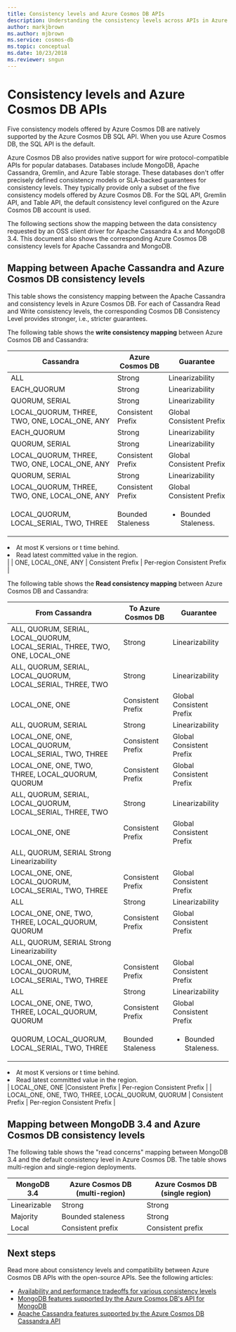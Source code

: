 ```yaml
---
title: Consistency levels and Azure Cosmos DB APIs
description: Understanding the consistency levels across APIs in Azure Cosmos DB.
author: markjbrown
ms.author: mjbrown
ms.service: cosmos-db
ms.topic: conceptual
ms.date: 10/23/2018
ms.reviewer: sngun
---
```


# Consistency levels and Azure Cosmos DB APIs

Five consistency models offered by Azure Cosmos DB are natively supported by the Azure Cosmos DB SQL API. When you use Azure Cosmos DB, the SQL API is the default. 

Azure Cosmos DB also provides native support for wire protocol-compatible APIs for popular databases. Databases include MongoDB, Apache Cassandra, Gremlin, and Azure Table storage. These databases don't offer precisely defined consistency models or SLA-backed guarantees for consistency levels. They typically provide only a subset of the five consistency models offered by Azure Cosmos DB. For the SQL API, Gremlin API, and Table API, the default consistency level configured on the Azure Cosmos DB account is used. 

The following sections show the mapping between the data consistency requested by an OSS client driver for Apache Cassandra 4.x and MongoDB 3.4. This document also shows the corresponding Azure Cosmos DB consistency levels for Apache Cassandra and MongoDB.

## <a id="cassandra-mapping"></a>Mapping between Apache Cassandra and Azure Cosmos DB consistency levels

This table shows the consistency mapping between the Apache Cassandra and consistency levels in Azure Cosmos DB. For each of Cassandra Read and Write consistency levels, the corresponding Cosmos DB Consistency Level provides stronger, i.e., stricter guarantees.

The following table shows the **write consistency mapping** between Azure Cosmos DB and Cassandra:

| Cassandra | Azure Cosmos DB | Guarantee |
| - | - | - |
|ALL|Strong	 | Linearizability |
| EACH_QUORUM	| Strong	| Linearizability |	
| QUORUM, SERIAL |	Strong |	Linearizability |
| LOCAL_QUORUM, THREE, TWO, ONE, LOCAL_ONE, ANY	| Consistent Prefix |Global Consistent Prefix |
| EACH_QUORUM	| Strong	| Linearizability |
| QUORUM, SERIAL |	Strong |	Linearizability |
| LOCAL_QUORUM, THREE, TWO, ONE, LOCAL_ONE, ANY	| Consistent Prefix | Global Consistent Prefix |
| QUORUM, SERIAL | Strong	| Linearizability |
| LOCAL_QUORUM, THREE, TWO, ONE, LOCAL_ONE, ANY	| Consistent Prefix | Global Consistent Prefix |
| LOCAL_QUORUM, LOCAL_SERIAL, TWO, THREE	| Bounded Staleness | <ul><li>Bounded Staleness.</li>
<li>At most K versions or t time behind.</li>
<li>Read latest committed value in the region.</li></ul> |
| ONE, LOCAL_ONE, ANY	| Consistent Prefix	| Per-region Consistent Prefix |

The following table shows the **Read consistency mapping** between Azure Cosmos DB and Cassandra:

| From Cassandra | To Azure Cosmos DB | Guarantee |
| - | - | - |
| ALL, QUORUM, SERIAL, LOCAL_QUORUM, LOCAL_SERIAL, THREE, TWO, ONE, LOCAL_ONE | Strong	| Linearizability|
| ALL, QUORUM, SERIAL, LOCAL_QUORUM, LOCAL_SERIAL, THREE, TWO	|Strong |	Linearizability |
|LOCAL_ONE, ONE	| Consistent Prefix	| Global Consistent Prefix |
| ALL, QUORUM, SERIAL	| Strong	| Linearizability |
| LOCAL_ONE, ONE, LOCAL_QUORUM, LOCAL_SERIAL, TWO, THREE |	Consistent Prefix	| Global Consistent Prefix |
| LOCAL_ONE, ONE, TWO, THREE, LOCAL_QUORUM, QUORUM |	Consistent Prefix	| Global Consistent Prefix |
| ALL, QUORUM, SERIAL, LOCAL_QUORUM, LOCAL_SERIAL, THREE, TWO	|Strong |	Linearizability |
| LOCAL_ONE, ONE	| Consistent Prefix	| Global Consistent Prefix|
| ALL, QUORUM, SERIAL	Strong	Linearizability
LOCAL_ONE, ONE, LOCAL_QUORUM, LOCAL_SERIAL, TWO, THREE	|Consistent Prefix	| Global Consistent Prefix |
|ALL	|Strong	|Linearizability |
| LOCAL_ONE, ONE, TWO, THREE, LOCAL_QUORUM, QUORUM	|Consistent Prefix	|Global Consistent Prefix|
|ALL, QUORUM, SERIAL	Strong	Linearizability
LOCAL_ONE, ONE, LOCAL_QUORUM, LOCAL_SERIAL, TWO, THREE	|Consistent Prefix	|Global Consistent Prefix |
|ALL	|Strong	| Linearizability |
| LOCAL_ONE, ONE, TWO, THREE, LOCAL_QUORUM, QUORUM	| Consistent Prefix	| Global Consistent Prefix |
| QUORUM, LOCAL_QUORUM, LOCAL_SERIAL, TWO, THREE |	Bounded Staleness	| <ul><li>Bounded Staleness.</li>
<li>At most K versions or t time behind. </li>
<li>Read latest committed value in the region.</li></ul>
| LOCAL_ONE, ONE |Consistent Prefix	| Per-region Consistent Prefix |
| LOCAL_ONE, ONE, TWO, THREE, LOCAL_QUORUM, QUORUM	| Consistent Prefix	| Per-region Consistent Prefix |


## <a id="mongo-mapping"></a>Mapping between MongoDB 3.4 and Azure Cosmos DB consistency levels

The following table shows the "read concerns" mapping between MongoDB 3.4 and the default consistency level in Azure Cosmos DB. The table shows multi-region and single-region deployments.

| **MongoDB 3.4** | **Azure Cosmos DB (multi-region)** | **Azure Cosmos DB (single region)** |
| - | - | - |
| Linearizable | Strong | Strong |
| Majority | Bounded staleness | Strong |
| Local | Consistent prefix | Consistent prefix |

## Next steps

Read more about consistency levels and compatibility between Azure Cosmos DB APIs with the open-source APIs. See the following articles:

* [Availability and performance tradeoffs for various consistency levels](consistency-levels-tradeoffs.md)
* [MongoDB features supported by the Azure Cosmos DB's API for MongoDB](mongodb-feature-support.md)
* [Apache Cassandra features supported by the Azure Cosmos DB Cassandra API](cassandra-support.md)